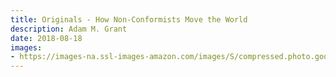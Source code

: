```yaml
---
title: Originals - How Non-Conformists Move the World
description: Adam M. Grant
date: 2018-08-18
images: 
- https://images-na.ssl-images-amazon.com/images/S/compressed.photo.goodreads.com/books/1445791874i/25614523.jpg
---
```


